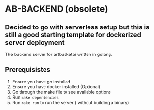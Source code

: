 # AB-BACKEND (obsolete)

## Decided to go with serverless setup but this is still a good starting template for dockerized server deployment

The backend server for artbasketai written in golang.

## Prerequisistes

1. Ensure you have go installed
2. Ensure you have docker installed (Optional)
3. Go through the make file to see available options
4. Run `make dependencies`
5. Run `make run` to run the server ( without building a binary)

